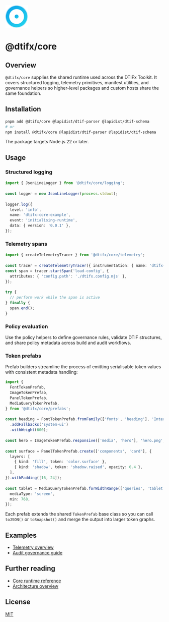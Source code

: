 <!-- markdownlint-disable MD041 -->
<!-- markdownlint-disable MD033 -->
<div align="left">
  <a href="https://dtifx.lapidist.net/core/" target="_blank" rel="noopener">
    <img src="logo.svg" alt="DTIFx Core logomark" width="72" height="72" />
  </a>
</div>
<h1>@dtifx/core</h1>
<!-- markdownlint-enable MD033 -->
<!-- markdownlint-enable MD041 -->

## Overview

`@dtifx/core` supplies the shared runtime used across the DTIFx Toolkit. It covers structured
logging, telemetry primitives, manifest utilities, and governance helpers so higher-level packages
and custom hosts share the same foundation.

## Installation

```bash
pnpm add @dtifx/core @lapidist/dtif-parser @lapidist/dtif-schema
# or
npm install @dtifx/core @lapidist/dtif-parser @lapidist/dtif-schema
```

The package targets Node.js 22 or later.

## Usage

### Structured logging

```ts
import { JsonLineLogger } from '@dtifx/core/logging';

const logger = new JsonLineLogger(process.stdout);

logger.log({
  level: 'info',
  name: 'dtifx-core-example',
  event: 'initialising-runtime',
  data: { version: '0.0.1' },
});
```

### Telemetry spans

```ts
import { createTelemetryTracer } from '@dtifx/core/telemetry';

const tracer = createTelemetryTracer({ instrumentation: { name: 'dtifx-core-example' } });
const span = tracer.startSpan('load-config', {
  attributes: { 'config.path': './dtifx.config.mjs' },
});

try {
  // perform work while the span is active
} finally {
  span.end();
}
```

### Policy evaluation

Use the policy helpers to define governance rules, validate DTIF structures, and share policy
metadata across build and audit workflows.

### Token prefabs

Prefab builders streamline the process of emitting serialisable token values with consistent
metadata handling:

```ts
import {
  FontTokenPrefab,
  ImageTokenPrefab,
  PanelTokenPrefab,
  MediaQueryTokenPrefab,
} from '@dtifx/core/prefabs';

const heading = FontTokenPrefab.fromFamily(['fonts', 'heading'], 'Inter')
  .addFallbacks('system-ui')
  .withWeight(600);

const hero = ImageTokenPrefab.responsive(['media', 'hero'], 'hero.png', { pixelRatios: [1, 2, 3] });

const surface = PanelTokenPrefab.create(['components', 'card'], {
  layers: [
    { kind: 'fill', token: 'color.surface' },
    { kind: 'shadow', token: 'shadow.raised', opacity: 0.4 },
  ],
}).withPadding([16, 24]);

const tablet = MediaQueryTokenPrefab.forWidthRange(['queries', 'tablet'], {
  mediaType: 'screen',
  min: 768,
});
```

Each prefab extends the shared `TokenPrefab` base class so you can call `toJSON()` or `toSnapshot()`
and merge the output into larger token graphs.

## Examples

- [Telemetry overview](../../docs/overview/telemetry.md)
- [Audit governance guide](../../docs/guides/audit-governance.md)

## Further reading

- [Core runtime reference](https://dtifx.lapidist.net/reference/core-runtime)
- [Architecture overview](https://dtifx.lapidist.net/overview/architecture)

## License

[MIT](LICENSE)
